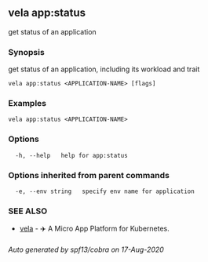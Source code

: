 ## vela app:status

get status of an application

### Synopsis

get status of an application, including its workload and trait

```
vela app:status <APPLICATION-NAME> [flags]
```

### Examples

```
vela app:status <APPLICATION-NAME>
```

### Options

```
  -h, --help   help for app:status
```

### Options inherited from parent commands

```
  -e, --env string   specify env name for application
```

### SEE ALSO

* [vela](vela.md)	 - ✈️  A Micro App Platform for Kubernetes.

###### Auto generated by spf13/cobra on 17-Aug-2020
